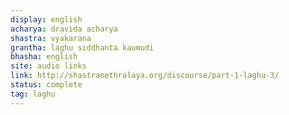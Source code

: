 ```yaml
---
display: english
acharya: dravida acharya
shastra: vyakarana
grantha: laghu siddhanta kaumudi
bhasha: english
site: audio links
link: http://shastranethralaya.org/discourse/part-1-laghu-3/
status: complete
tag: laghu
---
```


